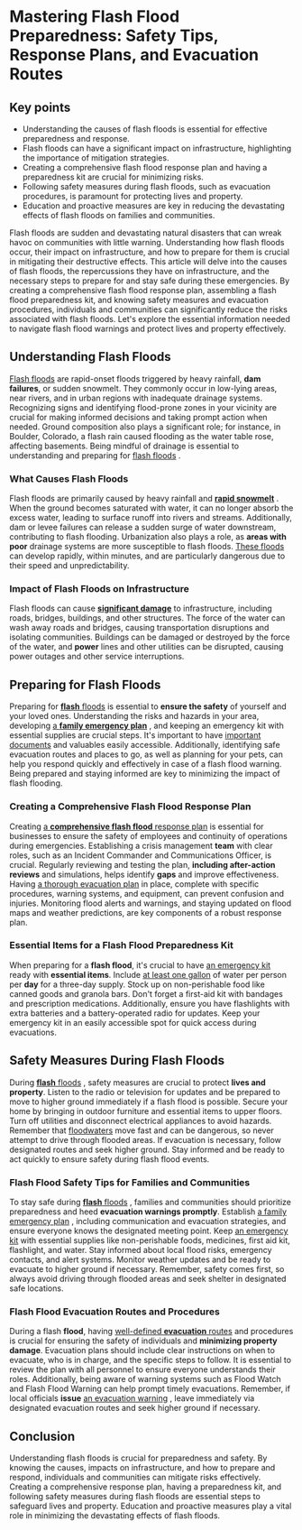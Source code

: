 # Mastering Flash Flood Preparedness: Safety Tips, Response Plans, and Evacuation Routes

## Key points
- Understanding the causes of flash floods is essential for effective preparedness and response.
- Flash floods can have a significant impact on infrastructure, highlighting the importance of mitigation strategies.
- Creating a comprehensive flash flood response plan and having a preparedness kit are crucial for minimizing risks.
- Following safety measures during flash floods, such as evacuation procedures, is paramount for protecting lives and property.
- Education and proactive measures are key in reducing the devastating effects of flash floods on families and communities.



Flash floods are sudden and devastating natural disasters that can wreak havoc on communities with little warning. Understanding how flash floods occur, their impact on infrastructure, and how to prepare for them is crucial in mitigating their destructive effects. This article will delve into the causes of flash floods, the repercussions they have on infrastructure, and the necessary steps to prepare for and stay safe during these emergencies. By creating a comprehensive flash flood response plan, assembling a flash flood preparedness kit, and knowing safety measures and evacuation procedures, individuals and communities can significantly reduce the risks associated with flash floods. Let's explore the essential information needed to navigate flash flood warnings and protect lives and property effectively.

## Understanding Flash Floods
 [Flash floods](https://bob-mayer.medium.com/prepare-for-and-survive-flash-floods-44aa77b9675d)  are rapid-onset floods triggered by heavy rainfall, **dam failures**, or sudden snowmelt. They commonly occur in low-lying areas, near rivers, and in urban regions with inadequate drainage systems. Recognizing signs and identifying flood-prone zones in your vicinity are crucial for making informed decisions and taking prompt action when needed. Ground composition also plays a significant role; for instance, in Boulder, Colorado, a flash rain caused flooding as the water table rose, affecting basements. Being mindful of drainage is essential to understanding and preparing for  [flash floods](https://medium.com/@info_52191/flash-floods-causes-prevention-and-safety-tips-f4a790377852) .

### What Causes Flash Floods
Flash floods are primarily caused by heavy rainfall and  [**rapid snowmelt**](https://medium.com/@info_52191/flash-floods-causes-prevention-and-safety-tips-f4a790377852) . When the ground becomes saturated with water, it can no longer absorb the excess water, leading to surface runoff into rivers and streams. Additionally, dam or levee failures can release a sudden surge of water downstream, contributing to flash flooding. Urbanization also plays a role, as **areas with poor** drainage systems are more susceptible to flash floods.  [These floods](https://www.cbsnews.com/news/what-causes-flash-floods-why-are-they-dangerous/)  can develop rapidly, within minutes, and are particularly dangerous due to their speed and unpredictability.

### Impact of Flash Floods on Infrastructure
Flash floods can cause  [**significant damage**](https://medium.com/@info_52191/flash-floods-causes-prevention-and-safety-tips-f4a790377852)  to infrastructure, including roads, bridges, buildings, and other structures. The force of the water can wash away roads and bridges, causing transportation disruptions and isolating communities. Buildings can be damaged or destroyed by the force of the water, and **power** lines and other utilities can be disrupted, causing power outages and other service interruptions.

## Preparing for Flash Floods
Preparing for  [**flash** floods](https://bob-mayer.medium.com/prepare-for-and-survive-flash-floods-44aa77b9675d)  is essential to **ensure the safety** of yourself and your loved ones. Understanding the risks and hazards in your area, developing  [a **family emergency plan**](https://www.susquehannafloodforecasting.org/before-during-after.html) , and keeping an emergency kit with essential supplies are crucial steps. It's important to have  [important documents](https://www.energytexas.com/get-to-learnin/how-to-be-prepared-for-flash-flooding)  and valuables easily accessible. Additionally, identifying safe evacuation routes and places to go, as well as planning for your pets, can help you respond quickly and effectively in case of a flash flood warning. Being prepared and staying informed are key to minimizing the impact of flash flooding.

### Creating a Comprehensive Flash Flood Response Plan
Creating  [a **comprehensive flash flood** response plan](https://www.alertmedia.com/blog/flood-emergency-response-plan/)  is essential for businesses to ensure the safety of employees and continuity of operations during emergencies. Establishing a crisis management **team** with clear roles, such as an Incident Commander and Communications Officer, is crucial. Regularly reviewing and testing the plan, **including after-action reviews** and simulations, helps identify **gaps** and improve effectiveness. Having  [a thorough evacuation plan](https://www.osha.gov/flood/preparedness)  in place, complete with specific procedures, warning systems, and equipment, can prevent confusion and injuries. Monitoring flood alerts and warnings, and staying updated on flood maps and weather predictions, are key components of a robust response plan.

### Essential Items for a Flash Flood Preparedness Kit
When preparing for a **flash flood**, it's crucial to have  [an emergency kit](https://www.energytexas.com/get-to-learnin/how-to-be-prepared-for-flash-flooding)  ready with **essential items**. Include  [at least one gallon](https://bkvenergy.com/blog/how-to-prepare-for-a-flood/)  of water per person per **day** for a three-day supply. Stock up on non-perishable food like canned goods and granola bars. Don't forget a first-aid kit with bandages and prescription medications. Additionally, ensure you have flashlights with extra batteries and a battery-operated radio for updates. Keep your emergency kit in an easily accessible spot for quick access during evacuations.

## Safety Measures During Flash Floods
During  [**flash** floods](https://www.ci.patterson.ca.us/488/What-To-Do-Before-During-and-After-a-Flo) , safety measures are crucial to protect **lives and property**. Listen to the radio or television for updates and be prepared to move to higher ground immediately if a flash flood is possible. Secure your home by bringing in outdoor furniture and essential items to upper floors. Turn off utilities and disconnect electrical appliances to avoid hazards. Remember that  [floodwaters](https://emergencyplanning.nmsu.edu/emergency-events/flood-safety-checklist.html)  move fast and can be dangerous, so never attempt to drive through flooded areas. If evacuation is necessary, follow designated routes and seek higher ground. Stay informed and be ready to act quickly to ensure safety during flash flood events.

### Flash Flood Safety Tips for Families and Communities
To stay safe during  [**flash** floods](https://www.cbsnews.com/news/what-causes-flash-floods-why-are-they-dangerous/) , families and communities should prioritize preparedness and heed **evacuation warnings promptly**. Establish  [a family emergency plan](https://www.energytexas.com/get-to-learnin/how-to-be-prepared-for-flash-flooding) , including communication and evacuation strategies, and ensure everyone knows the designated meeting point. Keep  [an emergency kit](https://www.unicef.org/parenting/emergencies/flood-safety-information)  with essential supplies like non-perishable foods, medicines, first aid kit, flashlight, and water. Stay informed about local flood risks, emergency contacts, and alert systems. Monitor weather updates and be ready to evacuate to higher ground if necessary. Remember, safety comes first, so always avoid driving through flooded areas and seek shelter in designated safe locations.

### Flash Flood Evacuation Routes and Procedures
During a flash **flood**, having  [well-defined **evacuation** routes](https://www.osha.gov/flood/preparedness)  and procedures is crucial for ensuring the safety of individuals and **minimizing property damage**. Evacuation plans should include clear instructions on when to evacuate, who is in charge, and the specific steps to follow. It is essential to review the plan with all personnel to ensure everyone understands their roles. Additionally, being aware of warning systems such as Flood Watch and Flash Flood Warning can help prompt timely evacuations. Remember, if local officials **issue**  [an evacuation warning](https://www.cbsnews.com/news/what-causes-flash-floods-why-are-they-dangerous/) , leave immediately via designated evacuation routes and seek higher ground if necessary.

## Conclusion
Understanding flash floods is crucial for preparedness and safety. By knowing the causes, impacts on infrastructure, and how to prepare and respond, individuals and communities can mitigate risks effectively. Creating a comprehensive response plan, having a preparedness kit, and following safety measures during flash floods are essential steps to safeguard lives and property. Education and proactive measures play a vital role in minimizing the devastating effects of flash floods.